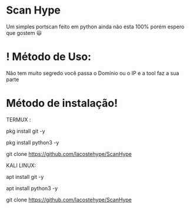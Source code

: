 # Scan Hype

Um simples portscan feito em python ainda não esta 100%
porém espero que gostem 😃



# ! Método de Uso:
Não tem muito segredo você passa o Domínio ou o IP e a tool faz a sua parte


# Método de instalação!
TERMUX : 

pkg install git -y

pkg install python3 -y

git clone https://github.com/lacostehype/ScanHype


KALI LINUX:

apt install git -y

apt install python3 -y

git clone https://github.com/lacostehype/ScanHype

